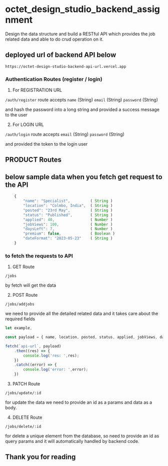 # octet_design_studio_backend_assignment

Design the data structure and build a RESTful API which provides the job related data and able to do crud operation on it.


## deployed url of backend API below
`https://octet-design-studio-backend-api-url.vercel.app`




### Authentication Routes (register / login)

1. For REGISTRATION URL

`/auth/register`    route accepts 
                                   `name`     (String)
                                   `email`    (String)
                                   `password` (String)

and hash the password into a long string and provided a success message to the user



2. For LOGIN URL

`/auth/login`       route accepts
                                   `email`    (String)
                                   `password` (String)

and provided the token to the login user




## PRODUCT Routes


## below sample data when you fetch get request to the API

```js
    {
        "name": "Specialist",         ( String )
        "location": "Colmbo, India",  ( String )
        "posted": "23rd May",         ( String )
        "status": "Published",        ( String )
        "applied": 40,                ( Number )
        "jobViews": 100,              ( Number )
        "daysLeft": 7,                ( Number )
        "premium": false,             ( Boolean )
        "dateFormat": "2023-05-23"    ( String )
    }
```




### to fetch the requests to API

1. GET Route

`/jobs`

by fetch will get the data



2. POST Route

`/jobs/addjobs`

we need to provide all the detailed related data and it takes care about the required fields


```js
let example,

const payload = { name, location, posted, status, applied, jobViews, daysLeft, premium, dateFormat };

fetch(`api-url`, payload)
    .then((res) => {
        console.log('res: ',res);
    })
    .catch((error) => {
        console.log('error: ',error);
    })

```



3. PATCH Route

`/jobs/update/:id`

for update the data we need to provide an id as a params and data as a body.



4. DELETE Route

`/jobs/delete/:id`

for delete a unique element from the database, so need to provide an id as query params and it will automatically handled by backend code.




## Thank you for reading